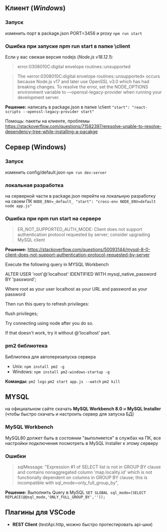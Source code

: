 ## Клиент (_Windows_)

### Запуск 
изменить порт в package.json PORT=3456 и proxy
`npm run start`

### Ошибка при запуске npm run start в папке \client

Если у вас свежая версия nodejs (_Node.js v18.12.1_): 
> error:0308010C:digital envelope routines::unsupported

> The «error:0308010C:digital envelope routines::unsupported» occurs because Node.js v17 and later use OpenSSL v3.0 which has had breaking changes. To resolve the error, set the NODE_OPTIONS environment variable to —openssl-legacy-provider when running your development server.

**Решение:**
 написать в package.json в папке \client
 `"start": "react-scripts --openssl-legacy-provider start"`

 Помощь:
 пакеты на клиенте, проблемы
 https://stackoverflow.com/questions/71582397/eresolve-unable-to-resolve-dependency-tree-while-installing-a-pacakge


## Сервер (Windows)

### Запуск
изменить config/default.json
`npm run dev:server`

### локальная разработка

на серверной части в package.json перейти на локальную разработку на своем ПК `NODE_ENV=_default_
"start": "cross-env NODE_ENV=default node app.js"`

### Ошибка при npm run start на сервере
> ER_NOT_SUPPORTED_AUTH_MODE: Client does not support authentication protocol requested by server; consider upgrading MySQL client

**Решение:** 
https://stackoverflow.com/questions/50093144/mysql-8-0-client-does-not-support-authentication-protocol-requested-by-server 

Execute the following query in MYSQL Workbench

ALTER USER 'root'@'localhost' IDENTIFIED WITH mysql_native_password BY 'password';

Where root as your user localhost as your URL and password as your password

Then run this query to refresh privileges:

flush privileges;

Try connecting using node after you do so.

If that doesn't work, try it without @'localhost' part.


### pm2 библиотека

Библиотека для автоперезапуска сервера
* Unix:
`npm install pm2 -g`
* Windows:
`npm install pm2-windows-startup -g`

**Команды:**
`pm2 logs` 
`pm2 start app.js --watch`
`pm2 kill`


## MYSQL

на официальном сайте скачать **MySQL Workbench 8.0** и **MySQL Installer** (чтобы быстро скачать и настроить сервер для запуска БД)

### MySQL Workbench
MySQL80 должет быть в состоянии "выполняется" в службах на ПК, все настройки подключения посмотреть в MySQL Installer к этому серверу

### Ошибки
 > sqlMessage: "Expression #1 of SELECT list is not in GROUP BY clause and contains nonaggregated column 'map.locality.id' which is not functionally dependent on columns in GROUP BY clause; this is incompatible with sql_mode=only_full_group_by",

 **Решение:**
 Выполнить Query в MySQL
 `SET GLOBAL sql_mode=(SELECT REPLACE(@@sql_mode,'ONLY_FULL_GROUP_BY',''));`



## Плагины для VSCode

* **REST Client** (testApi.http, можно быстро протестировать api-шки)





